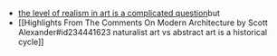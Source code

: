 - [the level of realism in art is a complicated question](https://old.reddit.com/r/AskHistorians/comments/t34mfs/why_arent_there_any_superrealistic_paintings/hys6lvu/)but 
- [[Highlights From The Comments On Modern Architecture by Scott Alexander#id234441623 naturalist art vs abstract art is a historical cycle]]

